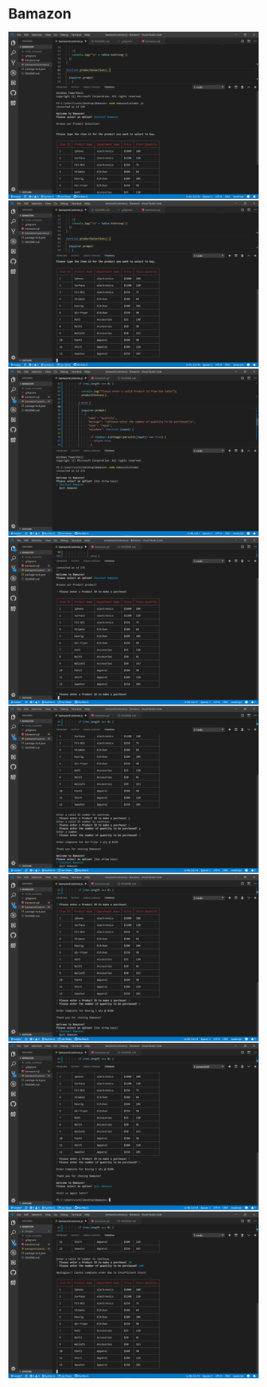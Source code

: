 # Bamazon
![](https://github.com/Ruchita-G/Bamazon/blob/master/images/Screenshot%20(31).png)
![](https://github.com/Ruchita-G/Bamazon/blob/master/images/Screenshot%20(32).png)
![](https://github.com/Ruchita-G/Bamazon/blob/master/images/Screenshot%20(33).png)
![](https://github.com/Ruchita-G/Bamazon/blob/master/images/Screenshot%20(34).png)
![](https://github.com/Ruchita-G/Bamazon/blob/master/images/Screenshot%20(35).png)
![](https://github.com/Ruchita-G/Bamazon/blob/master/images/Screenshot%20(36).png)
![](https://github.com/Ruchita-G/Bamazon/blob/master/images/Screenshot%20(37).png)
![](https://github.com/Ruchita-G/Bamazon/blob/master/images/Screenshot%20(38).png)
